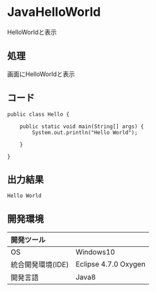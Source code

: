 # JavaHelloWorld
HelloWorldと表示

## 処理
画面にHelloWorldと表示

## コード
```
public class Hello {

	public static void main(String[] args) {
		System.out.println("Hello World");

	}

}
```

## 出力結果  
```
Hello World
```
  
## 開発環境
| 開発ツール |  |
|:-|:-|
| OS | Windows10 |
| 統合開発環境(IDE) | Eclipse 4.7.0 Oxygen |
| 開発言語 | Java8 |
